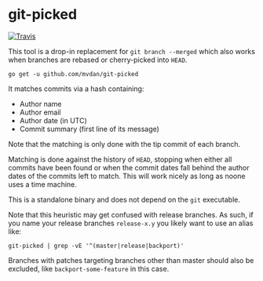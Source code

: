 # git-picked

[![Travis](https://travis-ci.org/mvdan/git-picked.svg?branch=master)](https://travis-ci.org/mvdan/git-picked)

This tool is a drop-in replacement for `git branch --merged` which also
works when branches are rebased or cherry-picked into `HEAD`.

	go get -u github.com/mvdan/git-picked

It matches commits via a hash containing:

* Author name
* Author email
* Author date (in UTC)
* Commit summary (first line of its message)

Note that the matching is only done with the tip commit of each branch.

Matching is done against the history of `HEAD`, stopping when either all
commits have been found or when the commit dates fall behind the author
dates of the commits left to match. This will work nicely as long as
noone uses a time machine.

This is a standalone binary and does not depend on the `git` executable.

Note that this heuristic may get confused with release branches. As
such, if you name your release branches `release-x.y` you likely want to
use an alias like:

	git-picked | grep -vE '^(master|release|backport)'

Branches with patches targeting branches other than master should also
be excluded, like `backport-some-feature` in this case.
